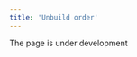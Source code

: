 ```yaml
---
title: 'Unbuild order'
---
```

The page is under development

[//]: # (Когда необходимо не собрать продукт из компонентов, а разобрать целое на части, используется заказ на разборку. Также, он используется, если необходимо снова разобрать на составные части то, что было собрано, например, если произведенная продукция оказалась с браком или ее произвели больше необходимого, а компоненты могут быть использованы в другом производстве.)

[//]: # ()
[//]: # (Заказ на разборку работает по такой же **[спецификации]&#40;Bills_of_Materials.md&#41;**, как и заказ на сборку, но в поле **Номенклатура** указывается исходный материал, из которого в процессе производства получают **Компоненты**. Кроме того, важно указать в колонке **Доля стоимости** вес каждого компонента в стоимости исходного материала, чтобы после производства товар был оприходован на склад по актуальной себестоимости. Если доля стоимости не указана, то произведенные товары будут оприходованы по [**плановой себестоимости**]&#40;Items_directory.md&#41;, указанной в карточке товара.)

[//]: # ()
[//]: # (![]&#40;images/Unbuild_order_1.png&#41;)

[//]: # (*Рис. 1 Заполнение колонки Доля стоимости*)

[//]: # ()
[//]: # (  )
[//]: # ()
[//]: # (Создание производственного заказа на разборку идет по тому же алгоритму, что и **[заказа на сборку]&#40;Manufacturing_order.md&#41;**, но необходимо использовать [**тип заказа**]&#40;Manufacturing_order_type.md&#41; для разборки. Чтобы пользователь видел, с каким заказом он работает, в шапке заказа на разборку отмечена галочка **Разборка**. При заполнении таких заказов по спецификации ***компоненты*** будут указаны как ***продукция***, а ***изделие*** - как ***материалы***.)

[//]: # ()
[//]: # (![]&#40;images/Unbuild_order_2.png&#41;)

[//]: # (*Рис. 2 Вкладка Материалы заказа на разборку*)

[//]: # ()
[//]: # (  )
[//]: # ()
[//]: # (![]&#40;images/Unbuild_order_3.png&#41;)

[//]: # (*Рис. 3 Вкладка Продукция заказа на разборку*)

[//]: # ()
[//]: # (  )
[//]: # ()
[//]: # (При необходимости, вы можете корректировать долю стоимости готовой продукции уже в самом заказе.)

  

  


